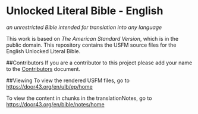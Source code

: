 # Unlocked Literal Bible - English

*an unrestricted Bible intended for translation into any language*

This work is based on *The American Standard Version*, which is in the public domain.
This repository contains the USFM source files for the English Unlocked Literal Bible.

##Contributors
If you are a contributor to this project please add your name to the [Contributors](https://github.com/Door43/ulb-en/blob/master/CONTRIBUTORS.md) document.

##Viewing
To view the rendered USFM files, go to https://door43.org/en/ulb/ep/home

To view the content in chunks in the translationNotes, go to https://door43.org/en/bible/notes/home
